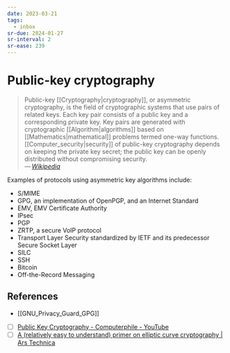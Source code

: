 ```yaml
---
date: 2023-03-21
tags:
  - inbox
sr-due: 2024-01-27
sr-interval: 2
sr-ease: 239
---
```


# Public-key cryptography

> Public-key [[Cryptography|cryptography]], or asymmetric cryptography, is the
> field of cryptographic systems that use pairs of related keys. Each key pair
> consists of a public key and a corresponding private key. Key pairs are
> generated with cryptographic [[Algorithm|algorithms]] based on
> [[Mathematics|mathematical]] problems termed one-way functions.
> [[Computer_security|security]] of public-key cryptography depends on keeping
> the private key secret; the public key can be openly distributed without
> compromising security.\
> — <cite>[Wikipedia](https://en.wikipedia.org/wiki/Public-key_cryptography)</cite>

Examples of protocols using asymmetric key algorithms include:

- S/MIME
- GPG, an implementation of OpenPGP, and an Internet Standard
- EMV, EMV Certificate Authority
- IPsec
- PGP
- ZRTP, a secure VoIP protocol
- Transport Layer Security standardized by IETF and its predecessor Secure
  Socket Layer
- SILC
- SSH
- Bitcoin
- Off-the-Record Messaging

## References

- [[GNU_Privacy_Guard_GPG]]
- [ ] [Public Key Cryptography - Computerphile - YouTube](https://www.youtube.com/watch?v=GSIDS_lvRv4)
- [ ] [A (relatively easy to understand) primer on elliptic curve cryptography | Ars Technica](https://arstechnica.com/information-technology/2013/10/a-relatively-easy-to-understand-primer-on-elliptic-curve-cryptography/)
